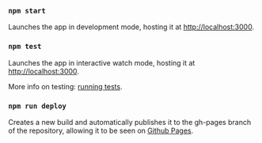 ### `npm start`
Launches the app in development mode, hosting it at [http://localhost:3000](http://localhost:3000).

### `npm test`
Launches the app in interactive watch mode, hosting it at [http://localhost:3000](http://localhost:3000).

More info on testing: [running tests](https://facebook.github.io/create-react-app/docs/running-tests). 

### `npm run deploy`
Creates a new build and automatically publishes it to the gh-pages branch of the repository, allowing it to be seen on [Github Pages](https://phinziegler.github.io/DnD-Character-Sheet/).